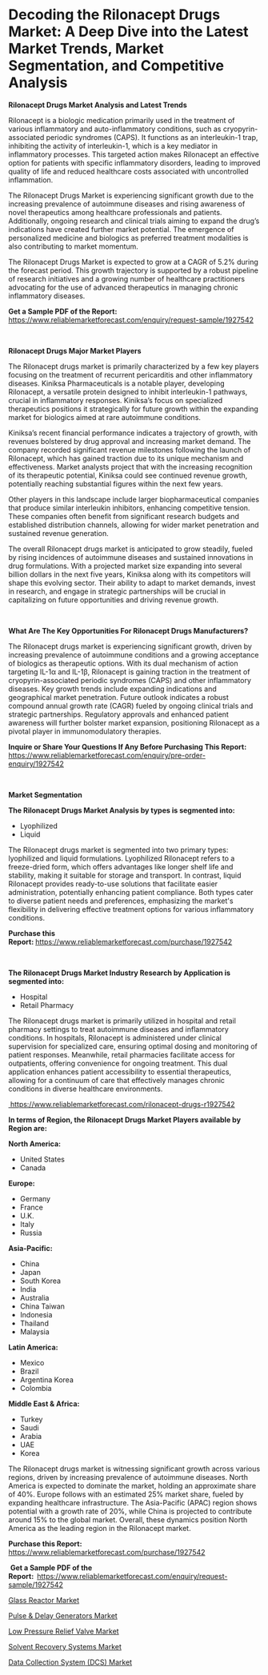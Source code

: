 <p><h1>Decoding the Rilonacept Drugs Market: A Deep Dive into the Latest Market Trends, Market Segmentation, and Competitive Analysis</h1></p><p><strong>Rilonacept Drugs Market Analysis and Latest Trends</strong></p>
<p><p>Rilonacept is a biologic medication primarily used in the treatment of various inflammatory and auto-inflammatory conditions, such as cryopyrin-associated periodic syndromes (CAPS). It functions as an interleukin-1 trap, inhibiting the activity of interleukin-1, which is a key mediator in inflammatory processes. This targeted action makes Rilonacept an effective option for patients with specific inflammatory disorders, leading to improved quality of life and reduced healthcare costs associated with uncontrolled inflammation.</p><p>The Rilonacept Drugs Market is experiencing significant growth due to the increasing prevalence of autoimmune diseases and rising awareness of novel therapeutics among healthcare professionals and patients. Additionally, ongoing research and clinical trials aiming to expand the drug’s indications have created further market potential. The emergence of personalized medicine and biologics as preferred treatment modalities is also contributing to market momentum.</p><p>The Rilonacept Drugs Market is expected to grow at a CAGR of 5.2% during the forecast period. This growth trajectory is supported by a robust pipeline of research initiatives and a growing number of healthcare practitioners advocating for the use of advanced therapeutics in managing chronic inflammatory diseases.</p></p>
<p><strong>Get a Sample PDF of the Report:&nbsp;</strong> <a href="https://www.reliablemarketforecast.com/enquiry/request-sample/1927542?utm_campaign=1110&utm_medium=2&utm_source=Github&utm_content=ia&utm_term=25102024&utm_id=rilonacept-drugs">https://www.reliablemarketforecast.com/enquiry/request-sample/1927542</a></p>
<p>&nbsp;</p>
<p><strong>Rilonacept Drugs Major Market Players</strong></p>
<p><p>The Rilonacept drugs market is primarily characterized by a few key players focusing on the treatment of recurrent pericarditis and other inflammatory diseases. Kiniksa Pharmaceuticals is a notable player, developing Rilonacept, a versatile protein designed to inhibit interleukin-1 pathways, crucial in inflammatory responses. Kiniksa’s focus on specialized therapeutics positions it strategically for future growth within the expanding market for biologics aimed at rare autoimmune conditions.</p><p>Kiniksa’s recent financial performance indicates a trajectory of growth, with revenues bolstered by drug approval and increasing market demand. The company recorded significant revenue milestones following the launch of Rilonacept, which has gained traction due to its unique mechanism and effectiveness. Market analysts project that with the increasing recognition of its therapeutic potential, Kiniksa could see continued revenue growth, potentially reaching substantial figures within the next few years.</p><p>Other players in this landscape include larger biopharmaceutical companies that produce similar interleukin inhibitors, enhancing competitive tension. These companies often benefit from significant research budgets and established distribution channels, allowing for wider market penetration and sustained revenue generation.</p><p>The overall Rilonacept drugs market is anticipated to grow steadily, fueled by rising incidences of autoimmune diseases and sustained innovations in drug formulations. With a projected market size expanding into several billion dollars in the next five years, Kiniksa along with its competitors will shape this evolving sector. Their ability to adapt to market demands, invest in research, and engage in strategic partnerships will be crucial in capitalizing on future opportunities and driving revenue growth.</p></p>
<p>&nbsp;</p>
<p><strong>What Are The Key Opportunities For Rilonacept Drugs Manufacturers?</strong></p>
<p><p>The Rilonacept drugs market is experiencing significant growth, driven by increasing prevalence of autoimmune conditions and a growing acceptance of biologics as therapeutic options. With its dual mechanism of action targeting IL-1α and IL-1β, Rilonacept is gaining traction in the treatment of cryopyrin-associated periodic syndromes (CAPS) and other inflammatory diseases. Key growth trends include expanding indications and geographical market penetration. Future outlook indicates a robust compound annual growth rate (CAGR) fueled by ongoing clinical trials and strategic partnerships. Regulatory approvals and enhanced patient awareness will further bolster market expansion, positioning Rilonacept as a pivotal player in immunomodulatory therapies.</p></p>
<p><strong>Inquire or Share Your Questions If Any Before Purchasing This Report:</strong> <a href="https://www.reliablemarketforecast.com/enquiry/pre-order-enquiry/1927542?utm_campaign=1110&utm_medium=2&utm_source=Github&utm_content=ia&utm_term=25102024&utm_id=rilonacept-drugs">https://www.reliablemarketforecast.com/enquiry/pre-order-enquiry/1927542</a></p>
<p>&nbsp;</p>
<p><strong>Market Segmentation</strong></p>
<p><strong>The Rilonacept Drugs Market Analysis by types is segmented into:</strong></p>
<p><ul><li>Lyophilized</li><li>Liquid</li></ul></p>
<p><p>The Rilonacept drugs market is segmented into two primary types: lyophilized and liquid formulations. Lyophilized Rilonacept refers to a freeze-dried form, which offers advantages like longer shelf life and stability, making it suitable for storage and transport. In contrast, liquid Rilonacept provides ready-to-use solutions that facilitate easier administration, potentially enhancing patient compliance. Both types cater to diverse patient needs and preferences, emphasizing the market's flexibility in delivering effective treatment options for various inflammatory conditions.</p></p>
<p><strong>Purchase this Report:&nbsp;</strong><a href="https://www.reliablemarketforecast.com/purchase/1927542?utm_campaign=1110&utm_medium=2&utm_source=Github&utm_content=ia&utm_term=25102024&utm_id=rilonacept-drugs">https://www.reliablemarketforecast.com/purchase/1927542</a></p>
<p>&nbsp;</p>
<p><strong>The Rilonacept Drugs Market Industry Research by Application is segmented into:</strong></p>
<p><ul><li>Hospital</li><li>Retail Pharmacy</li></ul></p>
<p><p>The Rilonacept drugs market is primarily utilized in hospital and retail pharmacy settings to treat autoimmune diseases and inflammatory conditions. In hospitals, Rilonacept is administered under clinical supervision for specialized care, ensuring optimal dosing and monitoring of patient responses. Meanwhile, retail pharmacies facilitate access for outpatients, offering convenience for ongoing treatment. This dual application enhances patient accessibility to essential therapeutics, allowing for a continuum of care that effectively manages chronic conditions in diverse healthcare environments.</p></p>
<p><a href="https://www.reliablemarketforecast.com/rilonacept-drugs-r1927542?utm_campaign=1110&utm_medium=2&utm_source=Github&utm_content=ia&utm_term=25102024&utm_id=rilonacept-drugs">&nbsp;https://www.reliablemarketforecast.com/rilonacept-drugs-r1927542</a></p>
<p><strong>In terms of Region, the Rilonacept Drugs Market Players available by Region are:</strong></p>
<p>
    <p> <strong> North America: </strong>
        <ul>
            <li>United States</li>
            <li>Canada</li>
        </ul>
        </p> 
    <p> <strong> Europe: </strong>
        <ul>
            <li>Germany</li>
            <li>France</li>
            <li>U.K.</li>
            <li>Italy</li>
            <li>Russia</li>
        </ul>
        </p> 
    <p> <strong> Asia-Pacific: </strong>
        <ul>
            <li>China</li>
            <li>Japan</li>
            <li>South Korea</li>
            <li>India</li>
            <li>Australia</li>
            <li>China Taiwan</li>
            <li>Indonesia</li>
            <li>Thailand</li>
            <li>Malaysia</li>
        </ul>
        </p> 
    <p> <strong> Latin America: </strong>
        <ul>
            <li>Mexico</li>
            <li>Brazil</li>
            <li>Argentina Korea</li>
            <li>Colombia</li>
        </ul>
        </p> 
    <p> <strong> Middle East & Africa: </strong>
        <ul>
            <li>Turkey</li>
            <li>Saudi</li>
            <li>Arabia</li>
            <li>UAE</li>
            <li>Korea</li>
        </ul>
    </p>
    </p>
<p><p>The Rilonacept drugs market is witnessing significant growth across various regions, driven by increasing prevalence of autoimmune diseases. North America is expected to dominate the market, holding an approximate share of 40%. Europe follows with an estimated 25% market share, fueled by expanding healthcare infrastructure. The Asia-Pacific (APAC) region shows potential with a growth rate of 20%, while China is projected to contribute around 15% to the global market. Overall, these dynamics position North America as the leading region in the Rilonacept market.</p></p>
<p><strong>Purchase this Report: </strong><a href="https://www.reliablemarketforecast.com/purchase/1927542?utm_campaign=1110&utm_medium=2&utm_source=Github&utm_content=ia&utm_term=25102024&utm_id=rilonacept-drugs">https://www.reliablemarketforecast.com/purchase/1927542</a></p>
<p>&nbsp;<strong>Get a Sample PDF of the Report:&nbsp;&nbsp;</strong><a href="https://www.reliablemarketforecast.com/enquiry/request-sample/1927542?utm_campaign=1110&utm_medium=2&utm_source=Github&utm_content=ia&utm_term=25102024&utm_id=rilonacept-drugs">https://www.reliablemarketforecast.com/enquiry/request-sample/1927542</a></p>
<p><strong></strong></p>
<p><p><a href="https://issuu.com/reportprime-2/docs/glass-reactor-market-size-2030.pptx_d9f5a73de9bace?utm_campaign=1110&utm_medium=2&utm_source=Github&utm_content=ia&utm_term=25102024&utm_id=rilonacept-drugs">Glass Reactor Market</a></p><p><a href="https://www.linkedin.com/pulse/pulse-delay-generators-market-trends-focusing-insight-forecast-cukse?utm_campaign=1110&utm_medium=2&utm_source=Github&utm_content=ia&utm_term=25102024&utm_id=rilonacept-drugs">Pulse & Delay Generators Market</a></p><p><a href="https://github.com/wydramppetrox/Market-Research-Report-List-1/blob/main/low-pressure-relief-valve-market.md?utm_campaign=1110&utm_medium=2&utm_source=Github&utm_content=ia&utm_term=25102024&utm_id=rilonacept-drugs">Low Pressure Relief Valve Market</a></p><p><a href="https://issuu.com/reportprime-2/docs/solvent-recovery-systems-market-siz_7d9e12c8fbff7f?utm_campaign=1110&utm_medium=2&utm_source=Github&utm_content=ia&utm_term=25102024&utm_id=rilonacept-drugs">Solvent Recovery Systems Market</a></p><p><a href="https://www.linkedin.com/pulse/data-collection-system-dcs-momentum-charting-82-cagr-5yp2e?utm_campaign=1110&utm_medium=2&utm_source=Github&utm_content=ia&utm_term=25102024&utm_id=rilonacept-drugs">Data Collection System (DCS) Market</a></p></p>